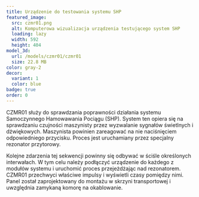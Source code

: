 ```yaml
---
title: Urządzenie do testowania systemu SHP
featured_image:
  src: czmr01.png
  alt: Komputerowa wizualizacja urządzenia testującego system SHP
  loading: lazy
  width: 592
  height: 404
model_3d:
  url: /models/czmr01/czmr01
  size: 22.8 MB
color: gray-2
decor:
  variant: 1
  color: blue
badge: true
order: 0
---
```


CZMR01 służy do sprawdzania poprawności działania systemu Samoczynnego Hamowawania Pociągu (SHP). System ten opiera się na sprawdzaniu czujności maszynisty przez wyzwalanie sygnałów świetlnych i dźwiękowych. Maszynista powinien zareagować na nie naciśnięciem odpowiedniego przycisku. Proces jest uruchamiany przez specjalny rezonator przytorowy.

Kolejne zdarzenia tej sekwencji powinny się odbywać w ściśle określonych interwałach. W tym celu należy podłączyć urządzenie do każdego z modułów systemu i uruchomić proces przejeżdżając nad rezonatorem. CZMR01 przechwyci właściwe impulsy i wyświetli czasy pomiędzy nimi. Panel został zaprojektowany do montażu w skrzyni transportowej i uwzględnia zamykaną komorę na okablowanie.
